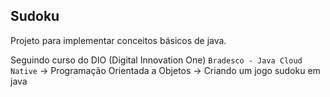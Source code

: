 ## Sudoku

Projeto para implementar conceitos básicos de java. 

Seguindo curso do DIO (Digital Innovation One) `Bradesco - Java Cloud Native` -> Programação Orientada a Objetos -> Criando um jogo sudoku em java

